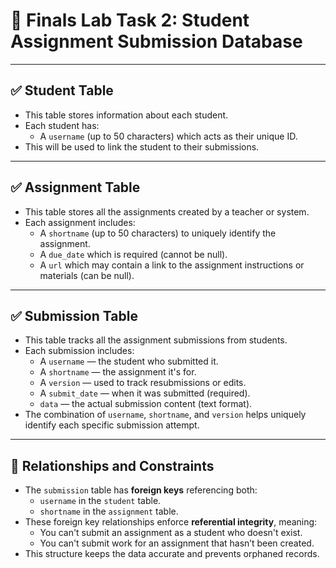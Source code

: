# 📘 Finals Lab Task 2: Student Assignment Submission Database

---

## ✅ Student Table

- This table stores information about each student.
- Each student has:
  - A `username` (up to 50 characters) which acts as their unique ID.
- This will be used to link the student to their submissions.

---

## ✅ Assignment Table

- This table stores all the assignments created by a teacher or system.
- Each assignment includes:
  - A `shortname` (up to 50 characters) to uniquely identify the assignment.
  - A `due_date` which is required (cannot be null).
  - A `url` which may contain a link to the assignment instructions or materials (can be null).

---

## ✅ Submission Table

- This table tracks all the assignment submissions from students.
- Each submission includes:
  - A `username` — the student who submitted it.
  - A `shortname` — the assignment it's for.
  - A `version` — used to track resubmissions or edits.
  - A `submit_date` — when it was submitted (required).
  - `data` — the actual submission content (text format).
- The combination of `username`, `shortname`, and `version` helps uniquely identify each specific submission attempt.

---

## 🔗 Relationships and Constraints

- The `submission` table has **foreign keys** referencing both:
  - `username` in the `student` table.
  - `shortname` in the `assignment` table.
- These foreign key relationships enforce **referential integrity**, meaning:
  - You can't submit an assignment as a student who doesn't exist.
  - You can't submit work for an assignment that hasn’t been created.
- This structure keeps the data accurate and prevents orphaned records.

